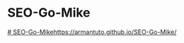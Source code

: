 ﻿# SEO-Go-Mike
[# SEO-Go-Mike](https://armantuto.github.io/SEO-Go-Mike/)https://armantuto.github.io/SEO-Go-Mike/
